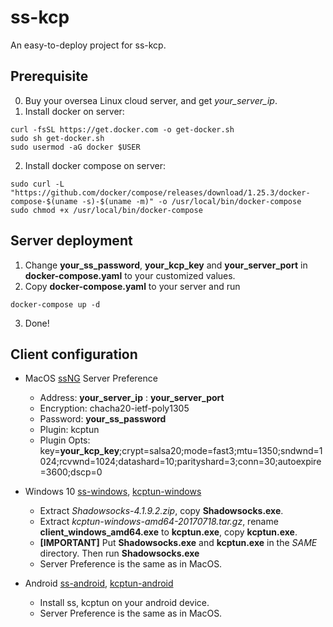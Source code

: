 # ss-kcp
An easy-to-deploy project for ss-kcp.

## Prerequisite
0. Buy your oversea Linux cloud server, and get *your_server_ip*.
1. Install docker on server:
```shell
curl -fsSL https://get.docker.com -o get-docker.sh
sudo sh get-docker.sh
sudo usermod -aG docker $USER
```
2. Install docker compose on server:
```shell
sudo curl -L "https://github.com/docker/compose/releases/download/1.25.3/docker-compose-$(uname -s)-$(uname -m)" -o /usr/local/bin/docker-compose
sudo chmod +x /usr/local/bin/docker-compose
```

## Server deployment
1. Change **your_ss_password**, **your_kcp_key** and **your_server_port** in **docker-compose.yaml** to your customized values.
2. Copy **docker-compose.yaml** to your server and run
```shell
docker-compose up -d
```
3. Done!

## Client configuration
* MacOS [ssNG](https://github.com/shadowsocks/ShadowsocksX-NG/releases/tag/v1.9.4) Server Preference
  * Address: **your_server_ip** : **your_server_port**
  * Encryption: chacha20-ietf-poly1305
  * Password: **your_ss_password**
  * Plugin: kcptun
  * Plugin Opts: key=**your_kcp_key**;crypt=salsa20;mode=fast3;mtu=1350;sndwnd=1024;rcvwnd=1024;datashard=10;parityshard=3;conn=30;autoexpire=3600;dscp=0

* Windows 10 [ss-windows](https://github.com/shadowsocks/shadowsocks-windows/releases/tag/4.1.9.2), [kcptun-windows](https://github.com/shadowsocks/kcptun/releases/tag/v20170718)
  * Extract *Shadowsocks-4.1.9.2.zip*, copy **Shadowsocks.exe**.
  * Extract *kcptun-windows-amd64-20170718.tar.gz*, rename **client_windows_amd64.exe** to **kcptun.exe**, copy **kcptun.exe**.
  * **[IMPORTANT]** Put **Shadowsocks.exe** and **kcptun.exe** in the *SAME* directory. Then run **Shadowsocks.exe**
  * Server Preference is the same as in MacOS.

* Android [ss-android](https://github.com/shadowsocks/shadowsocks-android/releases/download/v5.2.3/shadowsocks--universal-5.2.3.apk), [kcptun-android](https://github.com/shadowsocks/kcptun-android/releases/download/v1.0.1/kcptun--universal-1.0.1.apk)
  * Install ss, kcptun on your android device.
  * Server Preference is the same as in MacOS.
